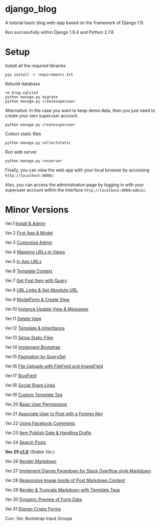 django_blog
=================

A tutorial basic blog web-app based on the framework of Django 1.9.

Run successfully within Django 1.9.4 and Python 2.7.6

# Setup

Install all the required libraries

    pip install -r requirements.txt

Rebuild database

    rm blog.sqlite3
    python manage.py migrate
    python manage.py createsuperuser

Alternative: In the case you want to keep demo data, then you just need to create your own superuser account.

    python manage.py createsuperuser

Collect static files

    python manage.py collectstatic

Run web server

    python manage.py runserver

Finally, you can view the web app with your local browser by accessing `http://localhost:8000/`.

Also, you can access the administration page by logging in with your superuser account within the interface `http://localhost:8000/admin/`.

# Minor Versions

Ver.1   [Install & Admin](../../tree/63967d94c2443d3665a435d4b1ad3448e8f59131)

Ver.2   [First App & Model](../../tree/1a0ff02f17824fe3b1a8435e18138b046669638f)

Ver.3   [Customize Admin](../../tree/1b29d70569a3b75e64c54017f59a59fcd0c26697)

Ver.4   [Mapping URLs to Views](../../tree/7c54a0413afe4d2453dfafa391a5150538395334)

Ver.5   [In App URLs](../../tree/139682c5ed8d7865cea562d87324ccb5d7a8d48c)

Ver.6   [Template Context](../../tree/fb632dbd65b798dee54969d13416088429674646)

Ver.7   [Get Post Item with Query](../../tree/18c35349ebe3d5245d3087306b0910e8220c28c2)

Ver.8   [URL Links & Get Absolute URL](../../tree/7461e9d1b2cdc1990609c933f6e30be49da7389c)

Ver.9   [ModelForm & Create View](../../tree/47ffb0dc24a921cb710e0dd842e20d5017a8d621)

Ver.10   [Instance Update View & Messages](../../tree/f504653a37208d0719de2b2191e74837a7545ab8)

Ver.11   [Delete View](../../tree/33c613e2d435bdbb0e6c375c926f2bfa3484c7c8)

Ver.12   [Template & Inheritance](../../tree/179e6e213c8526defa7127081f3059fa325ca4d6)

Ver.13   [Setup Static Files](../../tree/33026f355c2eb4ba6b983c45500557879dc75ea0)

Ver.14   [Implement Bootstrap](../../tree/19fb3f825bc6ebcdff09bcf6be31668cf9877e3b)

Ver.15   [Pagination by QuerySet](../../tree/065d89c838750121d06c2a9500826c1166db7d4a)

Ver.16   [File Uploads with FileField and ImageField](../../tree/65d3cb994ca1d30187697e32a611c934676ae639)

Ver.17   [SlugField](../../tree/b2a11513a3d3b32580aefac3fbdfa05a02005348)

Ver.18   [Social Share Links](../../tree/c5fc576d80b8fd3a9fe35c5433fbf53b0d2c25e8)

Ver.19   [Custom Template Tag](../../tree/31f250fee17d467ccf06c649020d75baa9a715c8)

Ver.20   [Basic User Permissions](../../tree/359afe0cb1475eaf3619ccaff70f9afbcbe5fbc4)

Ver.21   [Associate User to Post with a Foreign Key](../../tree/9738b44995eedff2fd46b4e155f4ed65622c3d26)

Ver.22   [Using Facebook Comments](../../tree/593f91ec10ae9e47c72ad47d9f4902859e568d90)

Ver.23   [Item Publish Date & Handling Drafts](../../tree/6f0f9d997765a69401426065bc4f40e113ad4747)

Ver.24   [Search Posts](../../tree/c58056ad61f8bbda7e0e02431b1277a46ec4722a)

**Ver.25   [v1.0](../../tree/v1.0)** _(Stable Ver.)_

Ver.26   [Render Markdown](../../tree/15e8ae240417e0724409d6cff3d616d9b772ae99)

Ver.27   [Implement Django Pagedown for Stack Overflow style Markdown](../../tree/fa0a0822a14fb68f39f5bd068d8d2c394e75d221)

Ver.28   [Responsive Image Inside of Post Markdown Content](../../tree/f99ca0c02cdd7c54347a5b56776a8eb751ef80a4)

Ver.29   [Render & Truncate Markdown with Template Tags](../../tree/73fc57ee0b03d0cec708fc1360c846ce5c54d9e3)

Ver.30   [Dynamic Preview of Form Data](../../tree/7f99ccd0f8fc3aab198a8d23d387474ff6c2961b)

Ver.31   [Django Crispy Forms](../../tree/c3df445bdf21261c7ee8d2c750bba767013cf577)

Curr. Ver.   Bootstrap Input Groups